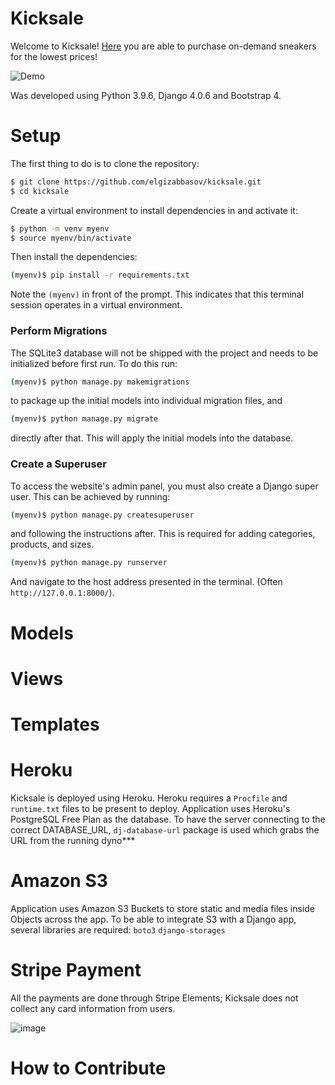 # Kicksale
Welcome to Kicksale!
[Here](https://kicksale.herokuapp.com/) you are able to purchase on-demand sneakers for the lowest prices!

![Demo](https://user-images.githubusercontent.com/72108920/183554373-edaa5932-aef4-4eca-ad84-0257d324c128.gif)


Was developed using Python 3.9.6, Django 4.0.6 and Bootstrap 4.

# Setup
The first thing to do is to clone the repository:
```sh
$ git clone https://github.com/elgizabbasov/kicksale.git
$ cd kicksale
```

Create a virtual environment to install dependencies in and activate it:

```sh
$ python -m venv myenv
$ source myenv/bin/activate
```

Then install the dependencies:

```sh
(myenv)$ pip install -r requirements.txt
```

Note the `(myenv)` in front of the prompt. This indicates that this terminal
session operates in a virtual environment.

### Perform Migrations

The SQLite3 database will not be shipped with the project and needs to be initialized before first run. To do this run:

```sh
(myenv)$ python manage.py makemigrations
```

to package up the initial models into individual migration files, and

```sh
(myenv)$ python manage.py migrate
```

directly after that. This will apply the initial models into the database. 

### Create a Superuser

To access the website's admin panel, you must also create a Django super user. This can be achieved by running:
```sh
(myenv)$ python manage.py createsuperuser
```

and following the instructions after. This is required for adding categories, products, and sizes.

```sh
(myenv)$ python manage.py runserver
```

And navigate to the host address presented in the terminal. (Often `http://127.0.0.1:8000/`).

# Models

# Views

# Templates

# Heroku
Kicksale is deployed using Heroku.
Heroku requires a `Procfile` and `runtime.txt` files to be present to deploy.
Application uses Heroku's PostgreSQL Free Plan as the database.
To have the server connecting to the correct DATABASE_URL, `dj-database-url` package is used which grabs the URL from the running dyno***

# Amazon S3
Application uses Amazon S3 Buckets to store static and media files inside Objects across the app.
To be able to integrate S3 with a Django app, several libraries are required:
`boto3`
`django-storages`


# Stripe Payment
All the payments are done through Stripe Elements; Kicksale does not collect any card information from users. 

![image](https://user-images.githubusercontent.com/72108920/179429046-dd680d32-010b-45de-994a-583ca04c7221.png)

# How to Contribute
